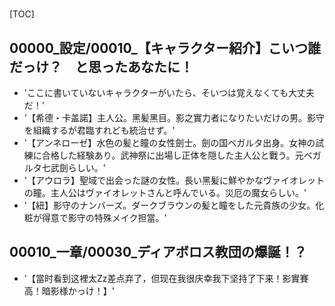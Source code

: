 # 

[TOC]

## 00000_設定/00010_【キャラクター紹介】こいつ誰だっけ？　と思ったあなたに！

- 'ここに書いていないキャラクターがいたら、そいつは覚えなくても大丈夫だ！'
- '【希德・卡盖諾】主人公。黑髪黑目。影之實力者になりたいだけの男。影守を組織するが君臨すれども統治せず。'
- '【アンネローゼ】水色の髪と瞳の女性劍士。劍の国ベガルタ出身。女神の試練に合格した経験あり。武神祭に出場し正体を隠した主人公と戰う。元ベガルタ七武劍らしい。'
- '【アウロラ】聖域で出会った謎の女性。長い黑髪に鮮やかなヴァイオレットの瞳。主人公はヴァイオレットさんと呼んでいる。災厄の魔女らしい。'
- '【紐】影守のナンバーズ。ダークブラウンの髪と瞳をした元貴族の少女。化粧が得意で影守の特殊メイク担當。'


## 00010_一章/00030_ディアボロス教団の爆誕！？

- '【當时看到这裡太Zz差点弃了，但现在我很庆幸我下坚持了下来！影實賽高！暗影様かっけ！】'

